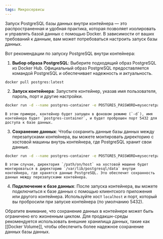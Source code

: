 ```yaml
---
tags: Микросервисы
---
```


Запуск PostgreSQL базы данных внутри контейнера — это распространенная и удобная практика, которая позволяет изолировать и управлять базой данных с помощью Docker. В зависимости от ваших требований к данным, вам может потребоваться настроить запуск базы данных.

Вот рекомендации по запуску PostgreSQL внутри контейнера:

1. **Выбор образа PostgreSQL**: Выберите подходящий образ PostgreSQL из Docker Hub. Официальный образ PostgreSQL предоставляется командой PostgreSQL и обеспечивает надежность и актуальность.

`docker pull postgres:latest`

2. **Запуск контейнера**: Запустите контейнер, указав имя пользователя, пароль, порт и другие настройки.

```bash
docker run -d --name postgres-container -e POSTGRES_PASSWORD=mysecretpassword -p 5432:5432 postgres:latest
```

    В этом примере, контейнер будет запущен в фоновом режиме (`-d`), имя контейнера будет `postgres-container`, и будет проброшен порт 5432 для доступа к базе данных.

3. **Сохранение данных**: Чтобы сохранить данные базы данных между перезапусками контейнера, вы можете монтировать директорию с хостовой машины внутрь контейнера, где PostgreSQL хранит свои данные.

```bash
docker run -d --name postgres-container -e POSTGRES_PASSWORD=mysecretpassword -p 5432:5432 -v /path/on/host:/var/lib/postgresql/data postgres:latest
```

    В этом случае, директория `/path/on/host` на хостовой машине будет монтироваться в директорию `/var/lib/postgresql/data` внутри контейнера, где хранятся данные PostgreSQL. Это обеспечит сохранность данных между перезапусками контейнера.

4. **Подключение к базе данных**: После запуска контейнера, вы можете подключиться к базе данных с помощью клиентского приложения или другого контейнера. Используйте хост `localhost` и порт, который вы пробросили при запуске контейнера (по умолчанию 5432).


Обратите внимание, что сохранение данных в контейнере может быть ограничено его жизненным циклом. Для продакшн-среды рекомендуется использовать внешние хранилища данных, такие как [[Docker Volume]], чтобы обеспечить более надежное сохранение данных базы данных.
